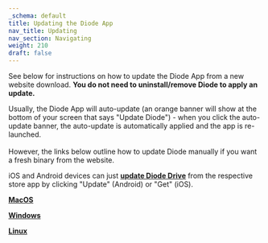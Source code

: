 ```yaml
---
_schema: default
title: Updating the Diode App
nav_title: Updating
nav_section: Navigating
weight: 210
draft: false
---
```

See below for instructions on how to update the Diode App from a new website download. **You do not need to uninstall/remove Diode to apply an update.**

Usually, the Diode App will auto-update (an orange banner will show at the bottom of your screen that says "Update Diode") - when you click the auto-update banner, the auto-update is automatically applied and the app is re-launched.<br><br>However, the links below outline how to update Diode manually if you want a fresh binary from the website.

iOS and Android devices can just <a href="https://diode.io/download#app" target="_blank" rel="noopener"><strong>update Diode Drive</strong></a> from the respective store app by clicking "Update" (Android) or "Get" (iOS).

<a href="https://support.diode.io/article/tdjgrfa7j8" target="_blank" rel="noopener"><strong>MacOS</strong></a>

<a href="https://support.diode.io/article/fl06iuxxe4" target="_blank" rel="noopener"><strong>Windows</strong></a>

<a href="https://support.diode.io/article/y4o1695k29" target="_blank" rel="noopener"><strong>Linux</strong></a>